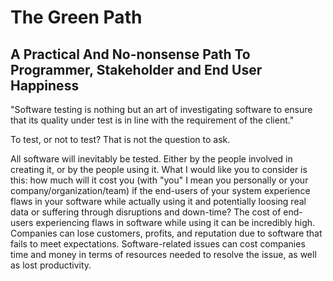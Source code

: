 # The Green Path
## A Practical And No-nonsense Path To Programmer, Stakeholder and End User Happiness

"Software testing is nothing but an art of investigating software to ensure that its quality under test is in line with the requirement of the client."

To test, or not to test? That is not the question to ask. 

All software will inevitably be tested. Either by the people involved in creating it, or by the people using it. What I would like you to consider is this: how much will it cost you (with "you" I mean you personally or your company/organization/team) if the end-users of your system experience flaws in your software while actually using it and potentially loosing real data or suffering through disruptions and down-time? The cost of end-users experiencing flaws in software while using it can be incredibly high. Companies can lose customers, profits, and reputation due to software that fails to meet expectations. Software-related issues can cost companies time and money in terms of resources needed to resolve the issue, as well as lost productivity. 


